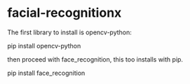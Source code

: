 # facial-recognitionx


The first library to install is opencv-python:

pip install opencv-python

then proceed with face_recognition, this too installs with pip.

pip install face_recognition
